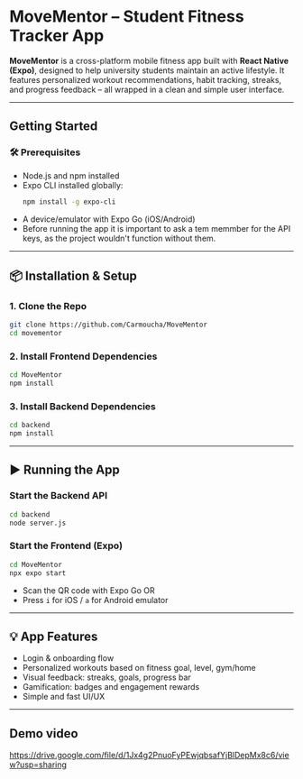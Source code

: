 # MoveMentor – Student Fitness Tracker App

**MoveMentor** is a cross-platform mobile fitness app built with **React Native (Expo)**, designed to help university students maintain an active lifestyle. It features personalized workout recommendations, habit tracking, streaks, and progress feedback – all wrapped in a clean and simple user interface.

---

## Getting Started

### 🛠 Prerequisites
- Node.js and npm installed
- Expo CLI installed globally:
  ```bash
  npm install -g expo-cli
  ```
- A device/emulator with Expo Go (iOS/Android)
- Before running the app it is important to ask a tem memmber for the API keys, as the project wouldn't function without them.

---

## 📦 Installation & Setup

### 1. Clone the Repo
```bash
git clone https://github.com/Carmoucha/MoveMentor
cd movementor
```

### 2. Install Frontend Dependencies
```bash
cd MoveMentor
npm install
```

### 3. Install Backend Dependencies
```bash
cd backend
npm install
```

---

## ▶️ Running the App

### Start the Backend API
```bash
cd backend
node server.js
```

### Start the Frontend (Expo)
```bash
cd MoveMentor
npx expo start
```
- Scan the QR code with Expo Go OR
- Press `i` for iOS / `a` for Android emulator

---

## 💡 App Features

- Login & onboarding flow
- Personalized workouts based on fitness goal, level, gym/home
- Visual feedback: streaks, goals, progress bar
- Gamification: badges and engagement rewards
- Simple and fast UI/UX

---

## Demo video
https://drive.google.com/file/d/1Jx4g2PnuoFyPEwjqbsafYjBlDepMx8c6/view?usp=sharing
